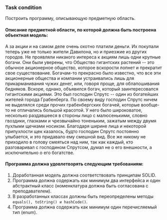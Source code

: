 ### Task condition

Построить программу, описывающую предметную область.

#### Описание предметной области, по которой должна быть построена объектная модель:

А за акции и на самом деле очень охотно платили деньги. Их покупали теперь уже не только жители Давилона, но и приезжие
из других городов. Не проявляли никакого интереса к акциям лишь одни крупные богачи. Они были уверены, что Общество
гигантских растений -- это обычное акционерное общество, которое вскорости лопнет и прекратит свое существование.
Богачам-то прекрасно было известно, что все эти акционерные общества и компании устраивались лишь для прикарманивания
чужих денег, или, говоря проще, для облапошивания бедняков. Вскоре, однако, объявился богач, который заинтересовался
гигантскими акциями. Это был господин Спрутс -- один из богатейших жителей города Грабенберга. По своему виду господин
Спрутс ничем не выделялся среди прочих грабенбергских богачей, которые вообще-то не отличались большой красотой. У него
было широковатое, несколько раздавшееся в стороны лицо с малюсенькими, словно гвоздики, глазками и чрезвычайно
тоненьким, зажатым между двумя пухлыми щечками носиком. Благодаря ширине лица и некоторой припухлости щек казалось,
будто господин Спрутс постоянно улыбается, и это придавало ему смешной вид. Все же никому не приходило в голову смеяться
над ним, так как каждый, кто разговаривал с господином Спрутсом, думал не о его внешности, а исключительно о его
богатстве.

#### Программа должна удовлетворять следующим требованиям:

1. Доработанная модель должна соответствовать принципам SOLID.
2. Программа должна содержать как минимум два интерфейса и один абстрактный класс (номенклатура должна быть согласована
   с преподавателем).
3. В разработанных классах должны быть переопределены методы <code>equals(), toString() и hashCode()</code>.
4. Программа должна содержать как минимум один перечисляемый тип (enum).

